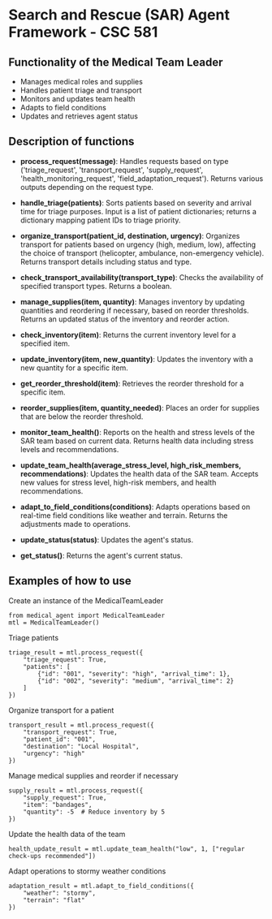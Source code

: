 # Search and Rescue (SAR) Agent Framework - CSC 581

## Functionality of the Medical Team Leader
- Manages medical roles and supplies
- Handles patient triage and transport
- Monitors and updates team health
- Adapts to field conditions
- Updates and retrieves agent status

## Description of functions

- **process_request(message)**: Handles requests based on type ('triage_request', 'transport_request', 'supply_request', 'health_monitoring_request', 'field_adaptation_request'). Returns various outputs depending on the request type.
  
- **handle_triage(patients)**: Sorts patients based on severity and arrival time for triage purposes. Input is a list of patient dictionaries; returns a dictionary mapping patient IDs to triage priority.

- **organize_transport(patient_id, destination, urgency)**: Organizes transport for patients based on urgency (high, medium, low), affecting the choice of transport (helicopter, ambulance, non-emergency vehicle). Returns transport details including status and type.

- **check_transport_availability(transport_type)**: Checks the availability of specified transport types. Returns a boolean.

- **manage_supplies(item, quantity)**: Manages inventory by updating quantities and reordering if necessary, based on reorder thresholds. Returns an updated status of the inventory and reorder action.

- **check_inventory(item)**: Returns the current inventory level for a specified item.

- **update_inventory(item, new_quantity)**: Updates the inventory with a new quantity for a specific item.

- **get_reorder_threshold(item)**: Retrieves the reorder threshold for a specific item.

- **reorder_supplies(item, quantity_needed)**: Places an order for supplies that are below the reorder threshold.

- **monitor_team_health()**: Reports on the health and stress levels of the SAR team based on current data. Returns health data including stress levels and recommendations.

- **update_team_health(average_stress_level, high_risk_members, recommendations)**: Updates the health data of the SAR team. Accepts new values for stress level, high-risk members, and health recommendations.

- **adapt_to_field_conditions(conditions)**: Adapts operations based on real-time field conditions like weather and terrain. Returns the adjustments made to operations.

- **update_status(status)**: Updates the agent's status.

- **get_status()**: Returns the agent's current status.

## Examples of how to use

Create an instance of the MedicalTeamLeader
```
from medical_agent import MedicalTeamLeader
mtl = MedicalTeamLeader()
```

Triage patients
```
triage_result = mtl.process_request({
    "triage_request": True,
    "patients": [
        {"id": "001", "severity": "high", "arrival_time": 1},
        {"id": "002", "severity": "medium", "arrival_time": 2}
    ]
})
```

Organize transport for a patient
```
transport_result = mtl.process_request({
    "transport_request": True,
    "patient_id": "001",
    "destination": "Local Hospital",
    "urgency": "high"
})
```

Manage medical supplies and reorder if necessary
```
supply_result = mtl.process_request({
    "supply_request": True,
    "item": "bandages",
    "quantity": -5  # Reduce inventory by 5
})
```

Update the health data of the team
```
health_update_result = mtl.update_team_health("low", 1, ["regular check-ups recommended"])
```

Adapt operations to stormy weather conditions
```
adaptation_result = mtl.adapt_to_field_conditions({
    "weather": "stormy",
    "terrain": "flat"
})
```

